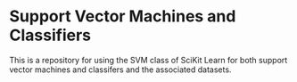 # Support Vector Machines and Classifiers
This is a repository for using the SVM class of SciKit Learn for both support vector machines and classifers and the associated datasets.
